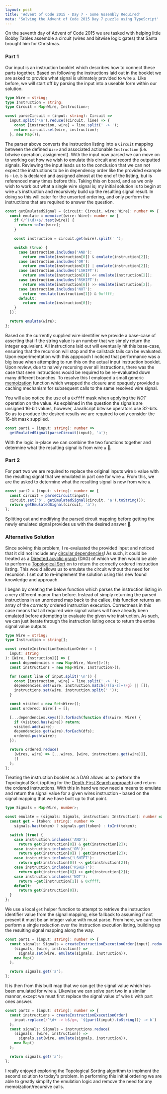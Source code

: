 ```yaml
---
layout: post
title: 'Advent of Code 2015 - Day 7 - Some Assembly Required'
meta: 'Solving the Advent of Code 2015 Day 7 puzzle using TypeScript'
---
```


On the seventh day of Advent of Code 2015 we are tasked with helping little Bobby Tables assemble a circuit (wires and bitwise logic gates) that Santa brought him for Christmas.

<!--more-->

### Part 1

Our input is an instruction booklet which describes how to connect these parts together.
Based on following the instructions laid out in the booklet we are asked to provide what signal is ultimately provided to wire `a`.
Like before, we will start off by parsing the input into a useable form within our solution.

```typescript
type Wire = string;
type Instruction = string;
type Circuit = Map<Wire, Instruction>;

const parseCircuit = (input: string): Circuit =>
  input.split('\n').reduce((circuit, line) => {
    const [instruction, wire] = line.split(' -> ');
    return circuit.set(wire, instruction);
  }, new Map());
```

The parser above converts the instruction listing into a `Circuit` mapping between the defined `Wire` and associated actionable `Instruction` (i.e. bitwise operation, assignment).
With the input now parsed we can move on to working out how we wish to emulate this circuit and record the outputted signals.
Reviewing the input leads us to the conclusion that we can not expect the instructions to be in dependency order like the provided example is - i.e. `b` is declared and assigned almost at the end of the listing, but is referenced many times before this.
Taking this on board, and as we only wish to work out what a single wire signal is; my initial solution is to begin at wire `a`'s instruction and recursively build up the resulting signal result.
In doing so this will cater for the unsorted ordering, and only perform the instructions that are required to answer the question.

```typescript
const getEmulatedSignal = (circuit: Circuit, wire: Wire): number => {
  const emulate = memoize((wire: Wire): number => {
    if (/^(\d)+$/.test(wire)) {
      return toInt(wire);
    }

    const instruction = circuit.get(wire).split(' ');

    switch (true) {
      case instruction.includes('AND'):
        return emulate(instruction[0]) & emulate(instruction[2]);
      case instruction.includes('OR'):
        return emulate(instruction[0]) | emulate(instruction[2]);
      case instruction.includes('LSHIFT'):
        return emulate(instruction[0]) << emulate(instruction[2]);
      case instruction.includes('RSHIFT'):
        return emulate(instruction[0]) >> emulate(instruction[2]);
      case instruction.includes('NOT'):
        return ~emulate(instruction[1]) & 0xffff;
      default:
        return emulate(instruction[0]);
    }
  });

  return emulate(wire);
};
```

Based on the currently supplied wire identifier we provide a base-case of asserting that if the string value is an number that we simply return the integer equivalent.
All instructions laid out will eventually hit this base-case, ensuring that the recursion will stop and the callstack tails can be evaluated.
Upon experimentation with this apppoach I noticed that performance was a big issue when attempting to run this on the actual input instruction booklet.
Upon review, due to naively recursing over all instructions, there was the case that seen instructions would be required to be re-evaluated down many different branches.
To resolve this I employed a small generic [memoization](https://en.wikipedia.org/wiki/Memoization) function which wrapped the closure and opaquely provided a caching mechanism for subsequent calls to the same resolved wire signal.

You will also notice the use of a `0xffff` mask when applying the _NOT_ operation on the value.
As explained in the question the signals are unsigned 16-bit values, however, JavaScript bitwise operators use 32-bits.
So as to produce the desired results we are required to only consider the 16-bit mask supplied.

```typescript
const part1 = (input: string): number =>
  getEmulatedSignal(parseCircuit(input), 'a');
```

With the logic in-place we can combine the two functions together and determine what the resulting signal is from wire `a` 🌟.

### Part 2

For part two we are required to replace the original inputs wire `b` value with the resulting signal that we emulated in part one for wire `a`.
From this, we are the asked to determine what the resulting signal is now from wire `a`.

```typescript
const part2 = (input: string): number => {
  const circuit = parseCircuit(input);
  circuit.set('b', getEmulatedSignal(circuit, 'a').toString());
  return getEmulatedSignal(circuit, 'a');
};
```

Splitting out and modifying the parsed circuit mapping before getting the newly emulated signal provides us with the desired answer 🌟.

### Alternative Solution

Since solving this problem, I re-evaluated the provided input and noticed that it did not include any [circular dependencies](https://en.wikipedia.org/wiki/Circular_dependency)!
As such, it could be treated as a [Directed acyclic graph](https://en.wikipedia.org/wiki/Directed_acyclic_graph) (DAG) of which we then would be able to perform a [Topological Sort](https://en.wikipedia.org/wiki/Topological_sorting) on to return the correctly ordered instruction listing.
This would allows us to emulate the circuit without the need for recursion.
I set out to re-implement the solution using this new found knowledge and approach.

I began by creating the below function which parses the instruction listing in a very different manor than before.
Instead of simply returning the parsed instructions in an unordered map back to the callee, this function returns an array of the _correctly_ ordered instruction execution.
Correctness in this case means that all required wire signal values will have already been emulated before attempting to evaluate the given wire instruction.
As such, we can just iterate through the instruction listing once to return the entire signal value outputs.

```typescript
type Wire = string;
type Instruction = string[];

const createInstructionExecutionOrder = (
  input: string
): [Wire, Instruction][] => {
  const dependencies = new Map<Wire, Wire[]>();
  const instructions = new Map<Wire, Instruction>();

  for (const line of input.split('\n')) {
    const [instruction, wire] = line.split(' -> ');
    dependencies.set(wire, instruction.match(/([a-z]+)/g) || []);
    instructions.set(wire, instruction.split(' '));
  }

  const visited = new Set<Wire>();
  const ordered: Wire[] = [];

  [...dependencies.keys()].forEach(function dfs(wire: Wire) {
    if (visited.has(wire)) return;
    visited.add(wire);
    dependencies.get(wire).forEach(dfs);
    ordered.push(wire);
  });

  return ordered.reduce(
    (wires, wire) => [...wires, [wire, instructions.get(wire)]],
    []
  );
};
```

Treating the instruction booklet as a DAG allows us to perform the Topological Sort (optting for the [Depth-First Search approach](https://en.wikipedia.org/wiki/Topological_sorting#Depth-first_search)) and return the ordered instructions.
With this in hand we now need a means to emulate and return the signal value for a given wires instruction - based on the signal mapping that we have built up to that point.

```typescript
type Signals = Map<Wire, number>;

const emulate = (signals: Signals, instruction: Instruction): number => {
  const get = (token: string): number =>
    signals.has(token) ? signals.get(token) : toInt(token);

  switch (true) {
    case instruction.includes('AND'):
      return get(instruction[0]) & get(instruction[2]);
    case instruction.includes('OR'):
      return get(instruction[0]) | get(instruction[2]);
    case instruction.includes('LSHIFT'):
      return get(instruction[0]) << get(instruction[2]);
    case instruction.includes('RSHIFT'):
      return get(instruction[0]) >> get(instruction[2]);
    case instruction.includes('NOT'):
      return ~get(instruction[1]) & 0xffff;
    default:
      return get(instruction[0]);
  }
};
```

We use a local `get` helper function to attempt to retrieve the instruction identifier value from the signal mapping, else fallback to assuming if not present it must be an integer value with must parse.
From here, we can then perform a single reduction over the instruction execution listing, building up the resulting signal mapping along the way.

```typescript
const part1 = (input: string): number => {
  const signals: Signals = createInstructionExecutionOrder(input).reduce(
    (signals, [wire, instruction]) =>
      signals.set(wire, emulate(signals, instruction)),
    new Map()
  );

  return signals.get('a');
};
```

It is then from this built map that we can get the signal value which has been emulated for wire `a`.
Likewise we can solve part two in a similar mannor, except we must first replace the signal value of wire `b` with part ones answer.

```typescript
const part2 = (input: string): number => {
  const instructions = createInstructionExecutionOrder(
    input.replace(/^\d+ -> b$/gm, `${part1(input).toString()} -> b`)
  );
  const signals: Signals = instructions.reduce(
    (signals, [wire, instruction]) =>
      signals.set(wire, emulate(signals, instruction)),
    new Map()
  );

  return signals.get('a');
};
```

I really enjoyed exploring the Topological Sorting algorithm to implment the second solution to today's problem.
In performing this initial ordering we are able to greatly simplify the emulation logic and remove the need for any memoization/recursive calls.
